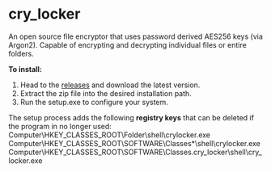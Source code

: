 # cry_locker
An open source file encryptor that uses password derived AES256 keys (via Argon2).
Capable of encrypting and decrypting individual files or entire folders.

<strong>To install:</strong>
1. Head to the <a href="https://github.com/TeaStudios/cry_locker/releases">releases</a> and download the latest version.
2. Extract the zip file into the desired installation path.
3. Run the setup.exe to configure your system.

The setup process adds the following <strong>registry keys</strong> that can be deleted if the program in no longer used:
<br>Computer\HKEY_CLASSES_ROOT\Folder\shell\crylocker.exe
<br>Computer\HKEY_CLASSES_ROOT\SOFTWARE\Classes\*\shell\crylocker.exe
<br>Computer\HKEY_CLASSES_ROOT\SOFTWARE\Classes\.cry_locker\shell\cry_locker.exe
